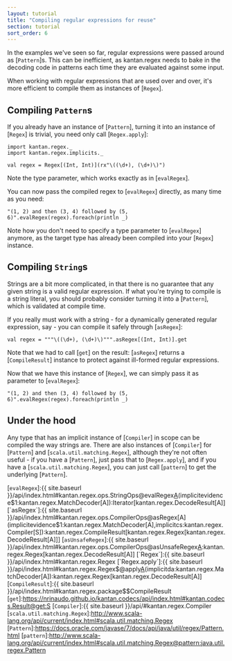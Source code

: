 ```yaml
---
layout: tutorial
title: "Compiling regular expressions for reuse"
section: tutorial
sort_order: 6
---
```

In the examples we've seen so far, regular expressions were passed around as [`Pattern`]s. This can be inefficient, as
kantan.regex needs to bake in the decoding code in patterns each time they are evaluated against some input.

When working with regular expressions that are used over and over, it's more efficient to compile them as instances
of [`Regex`].

## Compiling `Pattern`s

If you already have an instance of [`Pattern`], turning it into an instance of [`Regex`] is trivial, you need only
call [`Regex.apply`]:

```tut:silent
import kantan.regex._
import kantan.regex.implicits._

val regex = Regex[(Int, Int)](rx"\((\d+), (\d+)\)")
```

Note the type parameter, which works exactly as in [`evalRegex`].

You can now pass the compiled regex to [`evalRegex`] directly, as many time as you need:

```tut
"(1, 2) and then (3, 4) followed by (5, 6)".evalRegex(regex).foreach(println _)
```

Note how you don't need to specify a type parameter to [`evalRegex`] anymore, as the target type has already been
compiled into your [`Regex`] instance.


## Compiling `String`s

Strings are a bit more complicated, in that there is no guarantee that any given string is a valid regular expression.
If what you're trying to compile is a string literal, you should probably consider turning it into a [`Pattern`], which
is validated at compile time.

If you really must work with a string - for a dynamically generated regular expression, say - you can compile it safely
through [`asRegex`]:

```tut:silent
val regex = """\((\d+), (\d+)\)""".asRegex[(Int, Int)].get
```

Note that we had to call [`get`] on the result: [`asRegex`] returns a [`CompileResult`] instance to protect against
ill-formed regular expressions.

Now that we have this instance of [`Regex`], we can simply pass it as parameter to [`evalRegex`]:

```tut
"(1, 2) and then (3, 4) followed by (5, 6)".evalRegex(regex).foreach(println _)
```

## Under the hood

Any type that has an implicit instance of [`Compiler`] in scope can be compiled the way strings are. There are also
instances of [`Compiler`] for [`Pattern`] and [`scala.util.matching.Regex`], although they're not often useful - if you
have a [`Pattern`], just pass that to [`Regex.apply`], and if you have a [`scala.util.matching.Regex`], you can just
call [`pattern`] to get the underlying [`Pattern`].




[`evalRegex`]:{{ site.baseurl }}/api/index.html#kantan.regex.ops.StringOps@evalRegex[A](p:kantan.regex.Pattern)(implicitevidence$1:kantan.regex.MatchDecoder[A]):Iterator[kantan.regex.DecodeResult[A]]
[`asRegex`]:{{ site.baseurl }}/api/index.html#kantan.regex.ops.CompilerOps@asRegex[A](implicitevidence$1:kantan.regex.MatchDecoder[A],implicitcs:kantan.regex.Compiler[S]):kantan.regex.CompileResult[kantan.regex.Regex[kantan.regex.DecodeResult[A]]]
[`asUnsafeRegex`]:{{ site.baseurl }}/api/index.html#kantan.regex.ops.CompilerOps@asUnsafeRegex[A](implicitevidence$3:kantan.regex.MatchDecoder[A],implicitcs:kantan.regex.Compiler[S]):kantan.regex.Regex[kantan.regex.DecodeResult[A]]
[`Regex`]:{{ site.baseurl }}/api/index.html#kantan.regex.Regex
[`Regex.apply`]:{{ site.baseurl }}/api/index.html#kantan.regex.Regex$@apply[A](pattern:kantan.regex.Pattern)(implicitda:kantan.regex.MatchDecoder[A]):kantan.regex.Regex[kantan.regex.DecodeResult[A]]
[`CompileResult`]:{{ site.baseurl }}/api/index.html#kantan.regex.package$$CompileResult
[`get`]:https://nrinaudo.github.io/kantan.codecs/api/index.html#kantan.codecs.Result@get:S
[`Compiler`]:{{ site.baseurl }}/api/#kantan.regex.Compiler
[`scala.util.matching.Regex`]:http://www.scala-lang.org/api/current/index.html#scala.util.matching.Regex
[`Pattern`]:https://docs.oracle.com/javase/7/docs/api/java/util/regex/Pattern.html
[`pattern`]:http://www.scala-lang.org/api/current/index.html#scala.util.matching.Regex@pattern:java.util.regex.Pattern
